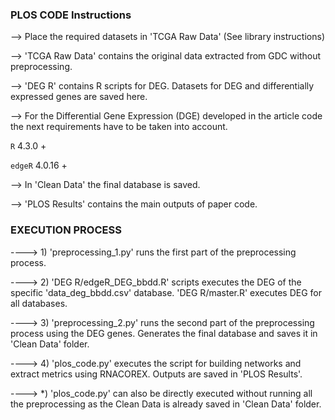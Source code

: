 ### PLOS CODE Instructions

--> Place the required datasets in 'TCGA Raw Data' (See library instructions)

--> 'TCGA Raw Data' contains the original data extracted from GDC without preprocessing.

--> 'DEG R' contains R scripts for DEG. Datasets for DEG and differentially expressed genes are saved here. 

--> For the Differential Gene Expression (DGE) developed in the article code the next requirements have to be taken into account.

`R` 4.3.0 +

`edgeR` 4.0.16 +

--> In 'Clean Data' the final database is saved.

--> 'PLOS Results' contains the main outputs of paper code.


### EXECUTION PROCESS

----> 1) 'preprocessing_1.py' runs the first part of the preprocessing process.

----> 2) 'DEG R/edgeR_DEG_bbdd.R' scripts executes the DEG of the specific 'data_deg_bbdd.csv' database. 'DEG R/master.R' executes DEG for all databases.

----> 3) 'preprocessing_2.py' runs the second part of the preprocessing process using the DEG genes. Generates the final database and saves it in 'Clean Data' folder.

----> 4) 'plos_code.py' executes the script for building networks and extract metrics using RNACOREX. Outputs are saved in 'PLOS Results'.

----> *) 'plos_code.py' can also be directly executed without running all the preprocessing as the Clean Data is already saved in 'Clean Data' folder.

